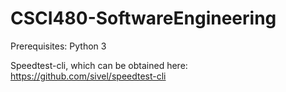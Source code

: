 # CSCI480-SoftwareEngineering

Prerequisites: 
Python 3

Speedtest-cli, which can be obtained here: https://github.com/sivel/speedtest-cli
